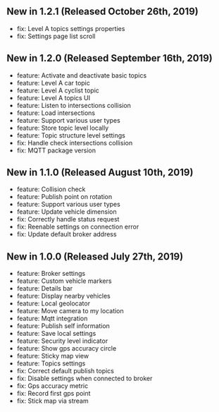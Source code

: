 ## New in 1.2.1 (Released October 26th, 2019)
* fix: Level A topics settings properties
* fix: Settings page list scroll

## New in 1.2.0 (Released September 16th, 2019)
* feature: Activate and deactivate basic topics
* feature: Level A car topic
* feature: Level A cyclist topic
* feature: Level A topics UI
* feature: Listen to intersections collision
* feature: Load intersections
* feature: Support various user types
* feature: Store topic level locally
* feature: Topic structure level settings
* fix: Handle check intersections collision
* fix: MQTT package version

## New in 1.1.0 (Released August 10th, 2019)
* feature: Collision check
* feature: Publish point on rotation
* feature: Support various user types
* feature: Update vehicle dimension
* fix: Correctly handle status request
* fix: Reenable settings on connection error
* fix: Update default broker address

## New in 1.0.0 (Released July 27th, 2019)
* feature: Broker settings
* feature: Custom vehicle markers
* feature: Details bar
* feature: Display nearby vehicles
* feature: Local geolocator
* feature: Move camera to my location
* feature: Mqtt integration
* feature: Publish self information
* feature: Save local settings
* feature: Security level indicator
* feature: Show gps accuracy circle
* feature: Sticky map view
* feature: Topics settings
* fix: Correct default publish topics
* fix: Disable settings when connected to broker
* fix: Gps accuracy metric
* fix: Record first gps point
* fix: Stick map via stream